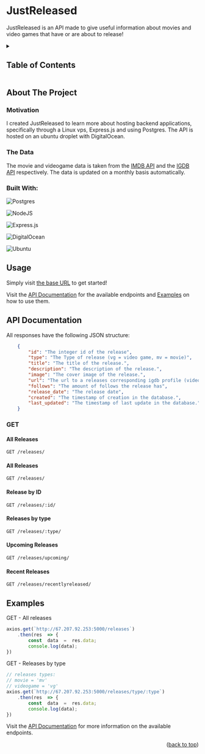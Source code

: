 

<div align="left">

#  JustReleased

<p align="left">

JustReleased is an API made to give useful information about movies and video games that have or are about to release!

<a href="https://github.com/github_username/repo_name"></a>
<!-- TABLE OF CONTENTS -->

<details>

<summary align="left">

## Table of Contents

</summary>

<ol>

<li align="left">
<a href="#about-the-project">About The Project</a>
<ul>
<li align="left"><a href="#built-with">Built With</a></li>
<li align="left"><a href="#the-data">The Data</a></li>

</ul>

</li>


<li align="left"><a href="#usage">Usage</a></li>

<li align="left"><a href="#api-documentation">API Documentation</a></li>

<li align="left"><a href="#examples">Examples</a></li>




</ol>

</details>

<!-- ABOUT THE PROJECT -->

##  About The Project
### Motivation
<p align="left">
I created JustReleased to learn more about hosting backend applications, specifically through a Linux vps, Express.js and using Postgres. The API is hosted on an ubuntu droplet with DigitalOcean. 
	
### The Data
	
<p align="left">The movie and videogame data is taken from the <a href="https://imdb-api.com/api">IMDB API</a> and the <a href="https://imdb-api.com/api](https://api-docs.igdb.com/#about)">IGDB API</a> respectively. The data is updated on a monthly basis automatically.</p>
<p/>

###  Built With:
<div align="left">
	
![Postgres](https://img.shields.io/badge/postgres-%23316192.svg?style=for-the-badge&logo=postgresql&logoColor=white)

![NodeJS](https://img.shields.io/badge/node.js-6DA55F?style=for-the-badge&logo=node.js&logoColor=white)

![Express.js](https://img.shields.io/badge/express.js-%23404d59.svg?style=for-the-badge&logo=express&logoColor=%2361DAFB)

![DigitalOcean](https://img.shields.io/badge/DigitalOcean-%230167ff.svg?style=for-the-badge&logo=digitalOcean&logoColor=white)

![Ubuntu](https://img.shields.io/badge/Ubuntu-E95420?style=for-the-badge&logo=ubuntu&logoColor=white)


## Usage 



<p align="left">Simply visit <a href=http://67.207.92.253:5000/>the base URL</a> to get started!</p>

Visit the [API Documentation](#api-documentation) for the available endpoints and [Examples](#examples) on how to use them.



## API Documentation 



All responses have the following JSON structure:
```JSON
    {
        "id": "The integer id of the release",
        "type": "The Type of release (vg = video game, mv = movie)",
        "title": "The title of the release.",
        "description": "The description of the release.",
        "image": "The cover image of the release.",
        "url": "The url to a releases corresponding igdb profile (video game) or imdb page (movie)",
        "follows": "The amount of follows the release has",
        "release_date": "The release date",
        "created": "The timestamp of creation in the database.",
        "last_updated": "The timestamp of last update in the database."
    }
```
### GET 


#### All Releases

`GET /releases/`

#### All Releases

`GET /releases/`

#### Release by ID

`GET /releases/:id/`

#### Releases by type

`GET /releases/:type/`

#### Upcoming Releases

`GET /releases/upcoming/`

#### Recent Releases

`GET /releases/recentlyreleased/`


##  Examples



GET - All releases
```javascript
axios.get(`http://67.207.92.253:5000/releases`)
	.then(res  => {
		const  data  =  res.data;
		console.log(data);
})
```
GET - Releases by type
```javascript
// releases types:
// movie = 'mv' 
// videogame = 'vg'
axios.get(`http://67.207.92.253:5000/releases/type/:type`)
	.then(res  => {
		const  data  =  res.data;
		console.log(data);
})
```

Visit the [API Documentation](#api-documentation) for more information on the available endpoints.

<p align="right">(<a href="#justreleased">back to top</a>)</p>
